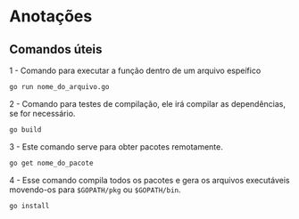# Anotações

## Comandos úteis

1 - Comando para executar a função dentro de um arquivo espeífico

```bash
go run nome_do_arquivo.go
```

2 - Comando para testes de compilação, ele irá compilar as dependências, se for necessário.

```bash
go build
```

3 - Este comando serve para obter pacotes remotamente. 

```bash
go get nome_do_pacote
```

4 - Esse comando compila todos os pacotes e gera os arquivos executáveis movendo-os para `$GOPATH/pkg` ou `$GOPATH/bin`. 

```bash
go install
```


